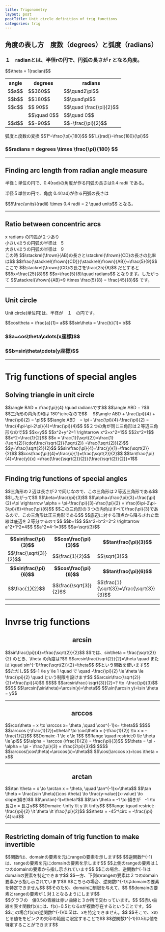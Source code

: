 ```yaml
---
title: Trigonometry
layout: post
postTitle: Unit circle definition of trig functions
categories: trig
---
```


## 角度の表し方　度数（degrees）と弧度（radians）

<div class="row">
  <div class="col-sm-5">
    <div id="svg00"></div>
  </div>
  <div class="col-sm-7">
    <h3>
    １　radianとは、半径rの円で、円弧の長さが r となる角度。
    </h3>
    $$\theta = 1(radian)$$
  </div>
</div>
<div class="row">
  <div class="col-sm-5">
    <div id="svg01"></div>
  </div>
  <div class="col-sm-7">
   <table class="table">
      <tr>
        <th>angle</th><th>degrees</th><th>radians</th>
      </tr>
      <tr>
        <td>$$a$$</td><td>$$360$$</td><td>$$\quad2\pi$$</td>
      </tr>
      <tr>
        <td>$$b$$</td><td>$$180$$</td><td>$$\quad\pi$$</td>
      </tr>
      <tr>
        <td>$$c$$</td><td>$$ 90$$</td><td>$$\quad \frac{\pi}{2}$$</td>
      </tr>
      <tr>
        <td></td><td>$$\quad 0$$</td><td>$$\quad 0$$</td>
      </tr>
      <tr>
        <td>$$d$$</td><td>$$-90$$</td><td>$$-\frac{\pi}{2}$$</td>
      </tr>
    </table>
    弧度と度数の変換
    $$1°=\frac{\pi}{180}$$
    $$1_{(rad)}=\frac{180}{\pi}$$
    <h3 class="text-gold">
    $$radians = degrees \times \frac{\pi}{180} $$
    </h3>
  </div>
</div>

--------

## Finding arc length from radian angle measure

<div class="row">
  <div class="col-sm-5">
    <div id="svg02"></div>
  </div>
  <div class="col-sm-7">
    <p>
      半径１単位の円で、0.4(rad)の角度が作る円弧の長さは0.4 radii である。
    </p>
    <p>
      半径５単位の円で、角度 0.4(rad)が作る円弧の長さは
    </p>
    $$5\frac{units}{radii} \times 0.4 radii = 2 \quad units$$
    となる。   
  </div>
</div>

--------

## Ratio between concentric arcs

<div class="row">
  <div class="col-sm-5">
    <div id="svg03"></div>
  </div>
  <div class="col-sm-7">
    x radians の円弧が２つあり<br>
    小さいほうの円弧の半径は　5<br>
    大きいほうの円弧の半径は　9<br>
    この時
    $$\stackrel{\frown}{AB}の長さと\stackrel{\frown}{CD}の長さの比率は$$
    $$\frac{\stackrel{\frown}{CD}}{\stackrel{\frown}{AB}}=\frac{5}{9}$$
    ここで
    $$\stackrel{\frown}{CD}の長さを\frac{25}{8}$$
    だとすると
    $$5x=\frac{25}{8}$$
    $$x=\frac{5}{8}\quad radians$$
    となります。したがって
    $$\stackrel{\frown}{AB}=9 \times \frac{5}{8} = \frac{45}{8}$$
    です。 
  </div>
</div>

--------

## Unit circle

<div class="row">
  <div class="col-sm-5">
    <div id="svg04"></div>
  </div>
  <div class="col-sm-7">
    <p>
      Unit circle(単位円)は、半径が　１　の円です。
    </p>
    $$cos\theta = \frac{a}{1}= a$$
    $$sin\theta = \frac{b}{1}= b$$
    <div class="panel">
      <h3>$$a=cos\theta\cdots(x座標)$$</h3>
      <h3>$$b=sin\theta\cdots(y座標)$$</h3>
    </div>
  </div>
</div>

--------

# Trig functions of special angles

## Solving triangle in unit circle

<div class="row">
  <div class="col-sm-5">
    <div id="svg05"></div>
  </div>
  <div class="col-sm-7">
    $$\angle BAD = \frac{\pi}{4} \quad radiansです$$
    $$\angle ABD = ?$$
    $$三角形の内角の和は 180^\circなので$$　
    $$\angle ABD + \frac{\pi}{4} + \frac{\pi}{2} = \pi$$
    $$\angle ABD　= \pi - \frac{\pi}{4}-\frac{\pi}{2}
    = \frac{4\pi-\pi-2\pi}{4}=\frac{\pi}{4}$$
    $$２つの角が同じ三角形は２等辺三角形なので$$
    $$x=y$$
    $$x^2+y^2=1 \rightarrow x^2+x^2=1$$
    $$2x^2=1$$
    $$x^2=\frac{1}{2}$$
    $$x = \frac{1}{\sqrt{2}}=\frac{1}{\sqrt{2}}\cdot\frac{\sqrt{2}}{\sqrt{2}}
    =\frac{\sqrt{2}}{2}$$
    $$y=\frac{\sqrt{2}}{2}$$
    $$sin\frac{\pi}{4}=\frac{y}{1}=\frac{\sqrt{2}}{2}$$
    $$cos\frac{\pi}{4}=\frac{x}{1}=\frac{\sqrt{2}}{2}$$
    $$tan\frac{\pi}{4}=\frac{y}{x}
    =\frac{\frac{\sqrt{2}}{2}}{\frac{\sqrt{2}}{2}}=1$$
  </div>
</div>

---------

## Finding trig functions of special angles

<div class="row">
  <div class="col-sm-5">
    <div id="svg06"></div>
  </div>
  <div class="col-sm-7">
    $$三角形の２辺は長さが２で同じなので、この三角形は２等辺三角形である$$
    $$したがって$$
    $$\beta=\frac{\pi}{3}$$
    $$\alpha+\frac{\pi}{3}+\frac{\pi}{2}=\pi
    \rightarrow \alpha = \pi-\frac{\pi}{3}-\frac{\pi}{2}
    = \frac{6\pi-2\pi-3\pi}{6}=\frac{\pi}{6}$$
    $$この三角形の３つの内角はすべて\frac{\pi}{3}であるので、この三角形は正三角形である$$
    $$底辺に対する頂点から降ろされた垂線は底辺を２等分するので$$
    $$b=1$$
    $$a^2+b^2=2^2 \rightarrow a^2+1^2=4$$
    $$a^2=4-1=3$$
    $$a=\sqrt{3}$$
    <table class="table">
      <tr>
        <th>$$sin\frac{\pi}{3}$$</th>
        <th>$$cos\frac{\pi}{3}$$</th>
        <th>$$tan\frac{\pi}{3}$$</th>
      </tr>
      <tr>
        <td>$$\frac{\sqrt{3}}{2}$$</td>
        <td>$$\frac{1}{2}$$</td>
        <td>$$\sqrt{3}$$</td>
      </tr>
      <tr>
        <th>$$sin\frac{\pi}{6}$$</th>
        <th>$$cos\frac{\pi}{6}$$</th>
        <th>$$tan\frac{\pi}{6}$$</th>
      <tr>
        <td>$$\frac{1}{2}$$</td>
        <td>$$\frac{\sqrt{3}}{2}$$</td>
        <td>$$\frac{1}{\sqrt{3}}=\frac{\sqrt{3}}{3}$$</td>
      </tr>
      </tr>
    </table>
  </div>
</div>

--------

# Invrse trig functions

## $$\arcsin$$

<div class="row">
  <div class="col-sm-5">
    <div id="svg07"></div>
  </div>
  <div class="col-sm-7">
  $$sin\frac{\pi}{4}=\frac{\sqrt{2}}{2}$$
  $$では、sin\theta = \frac{\sqrt{2}}{2} のとき、\theta の角度は?$$
  $$arcsin\frac{\sqrt{2}}{2}=\theta \quad
  または \quad
  sin^{-1}\frac{\sqrt{2}}{2}=\theta$$
  $$という関数を使います$$
  $$ただし$$
  $$-1 \le y \le 1 \quad 
  で \quad 
  -\frac{\pi}{2} \le \theta \le \frac{\pi}{2}
  \quad という制限を設けます$$ 
  $$arcsin\frac{\sqrt{2}}{2}=\frac{\pi}{4}$$
  $$$$
  $$arcsin\frac{-\sqrt{3}}{2}=? \to -\frac{\pi}{3}$$
  $$$$
  $$\arcsin(\sin\theta)=\arcsin(y)=\theta$$
  $$\sin(\arcsin y)=\sin \theta = y$$
  </div>
</div>

--------

## $$\arccos$$

<div class="row">
  <div class="col-sm-5">
    <div id="svg08"></div>
  </div>
  <div class="col-sm-7">
  $$\cos\theta = x \to 
  \arccos x= \theta ,\quad  \cos^{-1}x= \theta$$
  $$$$
  $$\arccos (-\frac{1}{2})=\theta? \to \cos\theta = (-\frac{1}{2})
  \to x = -\frac{1}{2}$$
  $$Domain:-1 \le x \le 1$$
  $$Range \quad restrict:0 \le \theta \le \pi$$
  $$\alpha = \arccos (\frac{1}{2}) = \frac{\pi}{3}$$
  $$\theta = \pi - \alpha = \pi - \frac{\pi}{3} = \frac{2\pi}{3}$$
  $$$$
  $$\arccos(\cos\theta)=\arccos(x)=\theta$$
  $$\cos(\arccos x)=\cos \theta = x$$
  </div>
</div>

-------

## $$\arctan$$

<div class="row">
  <div class="col-sm-5">
    <div id="svg09"></div>
  </div>
  <div class="col-sm-7">
  $$\tan \theta = x \to \arctan x = \theta, \quad \tan^{-1}x=\theta$$
  $$\tan \theta = \frac{\sin \theta}{\cos \theta} 
  \to \frac{y-value}{x-value} \to slope(傾き)$$
  $$\arctan(-1)=\theta?$$
  $$\tan \theta = -1 \to 傾きが　-1 \to 長さx = 長さy$$
  $$Domain:-\infty \lt y \lt \infty$$
  $$Range \quad restrict:-\frac{\pi}{2} \lt \theta \lt \frac{\pi}{2}$$
  $$\theta = -45^\circ = -\frac{\pi}{4}rad$$

  </div>
</div>

-------

## Restricting domain of trig function to make invertible

<div class="row">
  <div class="col-sm-5">
    <div id="svg10"></div>
  </div>
  <div class="col-sm-7">
  $$関数fは、domainの要素を元にrangeの要素を示します$$
  $$逆関数f^{-1}は、rangeの要素を元にdomainの要素を示します$$
  $$上側のrangeの要素は１つのdomainの要素から指し示されています$$
  $$この場合、逆関数f^{-1}はdomainの要素を特定できます$$
  $$一方、下側のrangeの要素は２つのdomain要素から指し示されています$$
  $$こちらの場合、逆関数f^{-1}はdomainの要素を特定できません$$
  $$そのため、domainに制限を与えて、$$
  $$domainの要素とrangeの要素が１対１となるようにします$$
  </div>
</div>

<div class="row">
  <div class="col-sm-5">
    <div id="svg11"></div>
  </div>
  <div class="col-sm-7">
    $$グラフの　値0.5の青線は赤い曲線と３か所で交わっています。$$
    $$赤い曲線を表す関数f(x)には、f(x)=0.5となるxが複数存在するということです。$$
    $$この場合f(x)の逆関数f^{-1}(0.5)は、xを特定できません。$$
    $$そこで、xのとる値ををピンクの矢印の範囲に限定することで$$
    $$逆関数f^{-1}(0.5)は値を特定することができます$$
  </div>
</div>

<script type="text/javascript" src="http://cdn.mathjax.org/mathjax/latest/MathJax.js?config=TeX-AMS-MML_SVG"></script>
<script src="http://d3js.org/d3.v3.min.js" charset="utf-8"></script>
<script src="{{site.url}}/js/d3draws.js" charset="utf-8"></script>

<script>

  var height = 400;
  var width = 400;
  

/**  */
  var svg00 = d3.select("#svg00")
                .append("svg")
                .attr("height",height)
                .attr("width",width)
                .style("background","#000");

  var svg01 = d3.select("#svg01")
                .append("svg")
                .attr("height",height)
                .attr("width",width)
                .style("background","#000");

  var xScale01 = d3.scale.linear()
                       .domain([-1.1,1.1])
                       .range([50,350]);
  
  var yScale01 = d3.scale.linear()
                       .domain([1.1,-1.1])
                       .range([50,350]);       

  // 軸
  axesData01 = {
    "xAxis":true,
    "yAxis":true,
    "xTickValues":[],
    "yTickValues":[],
    "stroke":"#ff0",
    "strokeWidth":1,
    "xScale":xScale01,
    "yScale":yScale01
  };
  
  drawAxes(svg00,axesData01);
  drawAxes(svg01,axesData01);

  // circle
  var circleData01 = [
    {"cx":0,"cy":0,"r":135,"stroke":"#fff","strokeWidth":4,"fillColor":"none"}
  ];   

  drawCircle(svg00,circleData01,xScale01,yScale01);
  drawCircle(svg01,circleData01,xScale01,yScale01);

  // Arc
  var arcData00 = [
    {
      "startPos":90,
      "endPos":135/pi,
      "innerRadius":0,
      "outerRadius":135,
      "stroke":"#0f0",
      "strokeWidth":4,
      "fillColor":"none"
    }
   ,{
      "startPos":90,
      "endPos":135/pi,
      "innerRadius":30,
      "outerRadius":30,
      "stroke":"#f00",
      "strokeWidth":2,
      "fillColor":"none"
    }
  ];
  var arcData01 = [
    {
      "startPos":0,
      "endPos":90,
      "innerRadius":90,
      "outerRadius":90,
      "stroke":"#0f0"
    },
    {
      "startPos":-90,
      "endPos":90,
      "innerRadius":60,
      "outerRadius":60,
      "stroke":"#ff0"
    },
    {
      "startPos":0,
      "endPos":360,
      "innerRadius":30,
      "outerRadius":30,
      "stroke":"#f00"
    },
    {
      "startPos":90,
      "endPos":180,
      "innerRadius":75,
      "outerRadius":75,
      "stroke":"#ccc"
    }

  ];
  drawArc(svg00,arcData00,xScale01,yScale01);
  drawArc(svg01,arcData01,xScale01,yScale01);

  // 矢印
  var vecbData01 = [
    {
      "x1":0.01,
      "y1":0.66,
      "x2":0,
      "y2":0.66,
      "stroke":"#0f0"
    },
    {
      "x1":-0.44,
      "y1":0.01,
      "x2":-0.44,
      "y2":0,
      "stroke":"#ff0"
    },
    {
      "x1":0.22,
      "y1":-0.01,
      "x2":0.22,
      "y2":0,
      "stroke":"#f00"
    },
    {
      "x1":0.01,
      "y1":-0.55,
      "x2":0,
      "y2":-0.55,
      "stroke":"#ccc"
    }
  ];
  drawVectorB(svg01,vecbData01,xScale01,yScale01);

  // text   
  var textData00 = [
    {"x":0.5,
    "y":-0.25,
    "text":"r",
    "stroke":"#fff",
    "fontFamily":"メイリオ",
    "fontSize":18},
    {"x":1,
    "y":0.4,
    "text":"r",
    "stroke":"#fff",
    "fontFamily":"メイリオ",
    "fontSize":18},
    {"x":0.25,
    "y":0.1,
    "text":"Θ",
    "stroke":"#f00",
    "fontFamily":"メイリオ",
    "fontSize":18}

      ];
  var textData01 = [
    {"x":-0.25,
    "y":-0.25,
    "text":"a",
    "stroke":"#f00",
    "fontFamily":"メイリオ",
    "fontSize":18},
    {"x":-0.4,
    "y":0.4,
    "text":"b",
    "stroke":"#ff0",
    "fontFamily":"メイリオ",
    "fontSize":18},
    {"x":0.5,
    "y":0.5,
    "text":"c",
    "stroke":"#0f0",
    "fontFamily":"メイリオ",
    "fontSize":18},
    {"x":0.45,
    "y":-0.5,
    "text":"d",
    "fontFamily":"メイリオ",
    "stroke":"#ccc",
    "fontSize":18}
      ];

  drawText(svg00,textData00,xScale01,yScale01);
  drawText(svg01,textData01,xScale01,yScale01);
 
/**  Finding arc length from .... */
  var svg02 = d3.select("#svg02")
                .append("svg")
                .attr("height",height)
                .attr("width",width)
                .style("background","#000");

  var xScale02 = d3.scale.linear()
                       .domain([-2,6])
                       .range([50,350]);
  
  var yScale02 = d3.scale.linear()
                       .domain([8,0])
                       .range([50,350]);                       
  var arcData02 = [
    {
      "startPos":-20,
      "endPos":60,
      "innerRadius":300,
      "outerRadius":300,
      "stroke":"#ccc"
    },
    {
      "startPos":20,
      "endPos":0.4*300/pi,
      "innerRadius":0,
      "outerRadius":300,
      "stroke":"#ff0",
      "fillColor":"none"
    },
    {
      "startPos":20,
      "endPos":0.4*300/pi,
      "innerRadius":50,
      "outerRadius":50,
      "stroke":"#f00",
      "fillColor":"none"
    }
  ];
  var foData02 = [
    {
      "x":0.8,
      "y":5,
      "text":"$$5$$"
    },
    {
      "x":0.8,
      "y":3.5,
      "text":"$$0.4$$"
    },
    {
      "x":4,
      "y":9,
      "text":"$$2=5 \\times 0.4$$"
    },
    {
      "x":0,
      "y":1,
      "text":"$$P$$"
    },
    {
      "x":2.5,
      "y":9.5,
      "text":"$$A$$"
    },
    {
      "x":5,
      "y":8,
      "text":"$$B$$"
    },
  ];
  drawArc(svg02,arcData02,xScale02,yScale02);
  drawMathjax(svg02,foData02,xScale02,yScale02);

/**  Ratio between concentric arcs */
  var svg03 = d3.select("#svg03")
                .append("svg")
                .attr("height",height)
                .attr("width",width)
                .style("background","#000");

  var xScale03 = d3.scale.linear()
                       .domain([-1,7])
                       .range([50,350]);
  
  var yScale03 = d3.scale.linear()
                       .domain([8,0])
                       .range([50,350]);                       
  var arcData03 = [
    {
      "startPos":0,
      "endPos":70,
      "innerRadius":300,
      "outerRadius":300,
      "stroke":"#ccc"
    },
    {
      "startPos":10,
      "endPos":0.6*300/pi,
      "innerRadius":0,
      "outerRadius":300,
      "stroke":"#ff0",
      "fillColor":"none"
    },
    {
      "startPos":10,
      "endPos":0.6*300/pi,
      "innerRadius":50,
      "outerRadius":50,
      "stroke":"#f00",
      "fillColor":"none"
    }
   ,{
      "startPos":10,
      "endPos":0.6*300/pi,
      "innerRadius":500/3,
      "outerRadius":500/3,
      "stroke":"#ccc",
      "fillColor":"none"
    }
  ];
  var foData03 = [
    {
      "x":0,
      "y":4,
      "text":"$$5$$"
    },
    {
      "x":0.5,
      "y":8,
      "text":"$$4$$"
    },
    {
      "x":0.7,
      "y":3,
      "text":"$$x$$"
    },
    {
      "x":4,
      "y":9,
      "text":"$$9x$$"
    },
    {
      "x":2.5,
      "y":5.6,
      "text":"$$5x$$"
    },
    {
      "x":0,
      "y":1,
      "text":"$$P$$"
    },
    {
      "x":1.3,
      "y":9.8,
      "text":"$$A$$"
    },
    {
      "x":7,
      "y":6,
      "text":"$$B$$"
    },
    {
      "x":0.4,
      "y":6,
      "text":"$$C$$"
    },
    {
      "x":3.8,
      "y":3.8,
      "text":"$$D$$"
    },
  ];
  drawArc(svg03,arcData03,xScale03,yScale03);
  drawMathjax(svg03,foData03,xScale03,yScale03);

/**  Unit circle */
  var svg04 = d3.select("#svg04")
                .append("svg")
                .attr("height",height)
                .attr("width",width)
                .style("background","#000");

  drawAxes(svg04,axesData01);

  // circle
  drawCircle(svg04,circleData01,xScale01,yScale01);

  var vecData04 = [
    {
      "x1":0,
      "y1":0,
      "angles":0,
      "length":1.2,
      "stroke":"#ff0"
    }
   ,{
      "x1":0,
      "y1":0,
      "angles":60,
      "length":1.2,
      "stroke":"#ff0"
    }
  ];
  drawVectorA(svg04,vecData04,xScale01,yScale01);

  var lineData04 = [
    {
      "x1":Math.cos(pi/3),
      "y1":Math.sin(pi/3),
      "x2":Math.cos(pi/3),
      "y2":0,
      "stroke":"#0f0"
    }
   ,{
      "x1":Math.cos(pi/3),
      "y1":0,
      "x2":0,
      "y2":0,
      "stroke":"#f0f"
    }
  ];
  drawLine(svg04,lineData04,xScale01,yScale01);

  // right angle
  var pathData04 = [
    {"x":Math.cos(pi/3)-0.1,
     "y":0
    },
    {"x":Math.cos(pi/3)-0.1,
     "y":0.1
    },
    {"x":Math.cos(pi/3),
     "y":0.1
    }
  ];
  drawPath(svg04,pathData04,"#fff",2,"none",xScale01,yScale01);

  var foData04 = [
    {
      "x":0,
      "y":0.3,
      "text":"$$O$$"
    },
    {
      "x":0.15,
      "y":0.9,
      "text":"$$1$$"
    },
    {
      "x":0.55,
      "y":0.8,
      "text":"$$b$$"
    },
    {
      "x":0.25,
      "y":0.3,
      "text":"$$a$$"
    },
    {
      "x":0.1,
      "y":0.5,
      "text":"$$\\theta$$"
    },
    {
      "x":0,
      "y":1.5,
      "text":"$$(0,1)$$"
    },
    {
      "x":0,
      "y":-0.7,
      "text":"$$(0,-1)$$"
    },
    {
      "x":1,
      "y":0.3,
      "text":"$$(1,0)$$"
    },
    {
      "x":-1.4,
      "y":0.3,
      "text":"$$(-1,0)$$"
    },
    {
      "x":0.55,
      "y":1.3,
      "text":"$$(a, b)$$"
    }

  ];
  drawMathjax(svg04,foData04,xScale01,yScale01);

/**
    Solving triangle in unit circle  
                                      */
  var svg05 = d3.select("#svg05")
                .append("svg")
                .attr("height",height)
                .attr("width",width)
                .style("background","#000");


  var xScale05 = d3.scale.linear()
                       .domain([-1,1])
                       .range([20,380]);
  
  var yScale05 = d3.scale.linear()
                       .domain([1,-1])
                       .range([20,380]);       

  // 軸
  axesData05 = {
    "xAxis":true,
    "yAxis":true,
    "xTickValues":[-1,1],
    "yTickValues":[-1,1],
    "yPadding":10,
    "stroke":"#ff0",
    "strokeWidth":1,
    "xScale":xScale05,
    "yScale":yScale05
  };

  drawAxes(svg05,axesData05);

  // circle
  var circleData05 = [
    {"cx":0,"cy":0,"r":180,"stroke":"#999","strokeWidth":2,"fillColor":"none"}
 ];   
  drawCircle(svg05,circleData05,xScale05,yScale05);

  var vecData05 = [
    {
      "x1":0,
      "y1":0,
      "angles":0,
      "length":1.2,
      "stroke":"#ff0"
    }
   ,{
      "x1":0,
      "y1":0,
      "angles":45,
      "length":1.5,
      "stroke":"#ff0"
    }
  ];
  drawVectorA(svg05,vecData05,xScale05,yScale05);

  var lineData05 = [
    {
      "x1":Math.cos(pi/4),
      "y1":Math.sin(pi/4),
      "x2":Math.cos(pi/4),
      "y2":0,
      "stroke":"#0f0"
    }
   ,{
      "x1":Math.cos(pi/4),
      "y1":0,
      "x2":0,
      "y2":0,
      "stroke":"#f0f"
    }
  ];
  drawLine(svg05,lineData05,xScale05,yScale05);

  // right angle
  var pathData05 = [
    {"x":Math.cos(pi/4)-0.1,
     "y":0
    },
    {"x":Math.cos(pi/4)-0.1,
     "y":0.1
    },
    {"x":Math.cos(pi/4),
     "y":0.1
    }
  ];
  drawPath(svg05,pathData05,"#fff",2,"none",xScale05,yScale05);

  var foData05 = [
    {
      "x":0,
      "y":0.23,
      "text":"$$A$$"
    },
    {
      "x":0.65,
      "y":1.12,
      "text":"$$B$$"
    },
    {
      "x":1.05,
      "y":0.23,
      "text":"$$C$$"
    },
    {
      "x":0.7,
      "y":0.23,
      "text":"$$D$$"
    },
    {
      "x":0.2,
      "y":0.7,
      "text":"$$1$$"
    },
    {
      "x":0.75,
      "y":0.7,
      "text":"$$y$$"
    },
    {
      "x":0.3,
      "y":0.23,
      "text":"$$x$$"
    },
    {
      "x":0.15,
      "y":0.4,
      "text":"$$\\frac{\\pi}{4}$$"
    },
    {
      "x":0.75,
      "y":1.0,
      "text":"$$(x, y)$$"
    }

  ];
  drawMathjax(svg05,foData05,xScale05,yScale05);

/**
    Finding trig functions ...  
                                      */
  var svg06 = d3.select("#svg06")
                .append("svg")
                .attr("height",height)
                .attr("width",width)
                .style("background","#000");

 var polyData06 = [
  {"cx":0,"cy":0,"r":1,"sides":3,"start":90,"stroke":"#ff0"},
 ];

  drawPolygon(svg06,polyData06,xScale05,yScale05);

  // line
  var lineData06 = [
    {
      "x1":0,
      "y1":1,
      "x2":0,
      "y2":-0.5,
      "stroke":"#0f0"
    }
   ,{
      "x1":-0.1,
      "y1":-0.4,
      "x2":-0.1,
      "y2":-0.5,
      "stroke":"#fff"
    }
   ,{
      "x1":-0.1,
      "y1":-0.4,
      "x2":0,
      "y2":-0.4,
      "stroke":"#fff"
    }
  ];
  drawLine(svg06,lineData06,xScale05,yScale05);

  var foData06 = [
    {
      "x":-0.1,
      "y":1.1,
      "text":"$$\\alpha$$"
    },
    {
      "x":-0.8,
      "y":-0.15,
      "text":"$$\\beta$$"
    },
    {
      "x":-0.45,
      "y":0.7,
      "text":"$$2$$"
    },
    {
      "x":0.45,
      "y":0.7,
      "text":"$$2$$"
    },
    {
      "x":0.1,
      "y":0.4,
      "text":"$$a$$"
    },
    {
      "x":0.6,
      "y":-0.0,
      "text":"$$\\frac{\\pi}{3}$$"
    },
    {
      "x":-0.5,
      "y":-0.3,
      "text":"$$b$$"
    }

  ];
  drawMathjax(svg06,foData06,xScale05,yScale05);

/**
    arcsin  
                                      */
  var svg07 = d3.select("#svg07")
                .append("svg")
                .attr("height",height)
                .attr("width",width)
                .style("background","#000");

  // axess    
   axesData07 = {
    "xAxis":true,
    "yAxis":true,
    "xTickValues":[],
    "yTickValues":[],
    "yPadding":10,
    "stroke":"#ff0",
    "strokeWidth":1,
    "xScale":xScale05,
    "yScale":yScale05
  };

  drawAxes(svg07,axesData07);                
  // circle
  drawCircle(svg07,circleData05,xScale05,yScale05);
  // line
  var lineData07 = [
    {
      "x1":Math.cos(pi/4),
      "y1":Math.sin(pi/4),
      "x2":Math.cos(pi/4),
      "y2":0,
      "stroke":"#0f0"
    }
   ,{
      "x1":Math.cos(pi/4),
      "y1":0,
      "x2":0,
      "y2":0,
      "stroke":"#f0f"
    }
   ,{
      "x1":Math.cos(pi/4),
      "y1":Math.sin(pi/4),
      "x2":0,
      "y2":0,
      "stroke":"#ff0"
    }
   ,{
      "x1":Math.cos(-pi/3),
      "y1":Math.sin(-pi/3),
      "x2":Math.cos(-pi/3),
      "y2":0,
      "stroke":"#0f0"
    }
   ,{
      "x1":Math.cos(-pi/3),
      "y1":0,
      "x2":0,
      "y2":0,
      "stroke":"#f0f"
    }
   ,{
      "x1":Math.cos(-pi/3),
      "y1":Math.sin(-pi/3),
      "x2":0,
      "y2":0,
      "stroke":"#ff0"
    }
   ,{
      "x1":Math.cos(-pi/3)-0.1,
      "y1":0,
      "x2":Math.cos(-pi/3)-0.1,
      "y2":-0.1,
      "stroke":"#fff"
    }
   ,{
      "x1":Math.cos(-pi/3)-0.1,
      "y1":-0.1,
      "x2":Math.cos(-pi/3),
      "y2":-0.1,
      "stroke":"#fff"
    }
  ];
  drawLine(svg07,lineData07,xScale05,yScale05);

  // right angle
  var pathData07 = [
    {"x":Math.cos(pi/4)-0.1,
     "y":0
    },
    {"x":Math.cos(pi/4)-0.1,
     "y":0.1
    },
    {"x":Math.cos(pi/4),
     "y":0.1
    }
  ];
  drawPath(svg07,pathData07,"#fff",2,"none",xScale05,yScale05);

  var foData07 = [
    {
      "x":0.2,
      "y":0.7,
      "text":"$$1$$"
    },
    {
      "x":0.75,
      "y":0.7,
      "text":"$$y$$"
    },
    {
      "x":0.6,
      "y":0.23,
      "text":"$$x$$"
    },
    {
      "x":0.15,
      "y":0.4,
      "text":"$$\\frac{\\pi}{4}$$"
    },
    {
      "x":0.75,
      "y":1.2,
      "text":"$$(\\frac{\\sqrt{2}}{2}, \\frac{\\sqrt{2}}{2})$$"
    },
    {
      "x":0.5,
      "y":-0.6,
      "text":"$$(\\frac{1}{2}, -\\frac{\\sqrt{3}}{2})$$"
    }

  ];
  drawMathjax(svg07,foData07,xScale05,yScale05);

/**
    arccos  
                                      */
  var svg08 = d3.select("#svg08")
                .append("svg")
                .attr("height",height)
                .attr("width",width)
                .style("background","#000");

  // axes
  drawAxes(svg08,axesData07);
  // circle
  drawCircle(svg08,circleData05,xScale05,yScale05);                
  // line
  var lineData08 = [
    {
      "x1":Math.cos(pi*2/3),
      "y1":Math.sin(pi*2/3),
      "x2":Math.cos(pi*2/3),
      "y2":0,
      "stroke":"#0f0"
    }
   ,{
      "x1":Math.cos(pi*2/3),
      "y1":0,
      "x2":0,
      "y2":0,
      "stroke":"#f0f"
    }
   ,{
      "x1":Math.cos(pi*2/3),
      "y1":Math.sin(pi*2/3),
      "x2":0,
      "y2":0,
      "stroke":"#ff0"
    }
   ,{
      "x1":Math.cos(pi*2/3)+0.1,
      "y1":0,
      "x2":Math.cos(pi*2/3)+0.1,
      "y2":0.1,
      "stroke":"#fff"
    }
   ,{
      "x1":Math.cos(pi*2/3)+0.1,
      "y1":0.1,
      "x2":Math.cos(pi*2/3),
      "y2":0.1,
      "stroke":"#fff"
    }
  ];
  drawLine(svg08,lineData08,xScale05,yScale05);
  // arc
  var arcData08 = [
    {
      "startPos":90,
      "endPos":-30,
      "innerRadius":50,
      "outerRadius":50,
      "stroke":"#f0f"
    },
    {
      "startPos":-30,
      "endPos":-90,
      "innerRadius":30,
      "outerRadius":30,
      "stroke":"#00f"
    },
  ];
  // MathJax
  var foData08 = [
    {
      "x":0.05,
      "y":0.4,
      "text":"$$\\theta$$"
    },
    {
      "x":-0.2,
      "y":0.4,
      "text":"$$\\alpha$$"
    },
    {
      "x":-0.6,
      "y":0.2,
      "text":"$$-\\frac{1}{2}$$"
    },
  ];
  drawArc(svg08,arcData08,xScale05,yScale05);
  drawMathjax(svg08,foData08,xScale05,yScale05);

/**
    arctan  
                                      */
  var svg09 = d3.select("#svg09")
                .append("svg")
                .attr("height",height)
                .attr("width",width)
                .style("background","#000");
  // 軸                
  drawAxes(svg09,axesData07);
  // circle
  drawCircle(svg09,circleData05,xScale05,yScale05);                
  // line
  var lineData09 = [
    {
      "x1":Math.cos(-pi/4),
      "y1":Math.sin(-pi/4),
      "x2":Math.cos(-pi/4),
      "y2":0,
      "stroke":"#0f0"
    }
   ,{
      "x1":Math.cos(-pi/4),
      "y1":0,
      "x2":0,
      "y2":0,
      "stroke":"#f0f"
    }
   ,{ // slope
      "x1":Math.cos(pi*3/4),
      "y1":Math.sin(pi*3/4),
      "x2":Math.cos(-pi/4),
      "y2":Math.sin(-pi/4),
      "stroke":"#ff0"
    }
   ,{ // right angle
      "x1":Math.cos(-pi/4)-0.1,
      "y1":0,
      "x2":Math.cos(-pi/4)-0.1,
      "y2":-0.1,
      "stroke":"#fff"
    }
   ,{
      "x1":Math.cos(-pi/4)-0.1,
      "y1":-0.1,
      "x2":Math.cos(-pi/4),
      "y2":-0.1,
      "stroke":"#fff"
    }
  ];
  drawLine(svg09,lineData09,xScale05,yScale05);
  // arc
  var arcData09 = [
    {
      "startPos":90,
      "endPos":135,
      "innerRadius":30,
      "outerRadius":30,
      "stroke":"#f0f"
    },
  ];
  // MathJax
  var foData09 = [
    {
      "x":0.17,
      "y":0.2,
      "text":"$$\\theta$$"
    },
    {
      "x":0.3,
      "y":0.35,
      "text":"$$x$$"
    },
    {
      "x":0.75,
      "y":0,
      "text":"$$y$$"
    },
  ];
  drawArc(svg09,arcData09,xScale05,yScale05);
  drawMathjax(svg09,foData09,xScale05,yScale05);

/**
    Restricting domain of trig function ....  
                                      */
  var svg10 = d3.select("#svg10")
                .append("svg")
                .attr("height",height)
                .attr("width",width)
                .style("background","#000");

  // ellipse
  var ellipseData10 = [
    {
      "cx":120,
      "cy":200,
      "ry":150,
      "rx":70,
      "stroke":"#0f0"
    }
    ,
    {
      "cx":280,
      "cy":200,
      "ry":150,
      "rx":70,
      "stroke":"#f0f"
    }
  ];
  drawEllipse(svg10,ellipseData10);

  //circle
  var circleData10 = [
    {"cx":120,"cy":150,"r":10,"fillColor":"#0f0"},
    {"cx":120,"cy":220,"r":10,"fillColor":"#0f0"},
    {"cx":120,"cy":260,"r":10,"fillColor":"#0f0"},
    {"cx":280,"cy":150,"r":10,"fillColor":"#f0f"},
    {"cx":280,"cy":240,"r":10,"fillColor":"#f0f"},
  ];
  drawCircle(svg10,circleData10);

  //vector
  var vecData10 = [
    {"x1":130,"y1":140,"x2":270,"y2":145,"stroke":"#0f0"},
    {"x1":130,"y1":220,"x2":270,"y2":230,"stroke":"#0f0"},
    {"x1":130,"y1":260,"x2":270,"y2":250,"stroke":"#0f0"},
    {"x1":270,"y1":160,"x2":130,"y2":155,"stroke":"#f0f"},
    {"x1":270,"y1":240,"x2":170,"y2":240,"stroke":"#f0f"}
  ];
  drawVectorB(svg10,vecData10);

  // MathJax
  var foData10 = [
    {
      "x":70,
      "y":-20,
      "text":"$$Domain$$",
      "fontSize":"1.5em"
    },
    {
      "x":250,
      "y":-20,
      "text":"$$Range$$",
      "fontSize":"1.5em"
    },
    {
      "x":150,
      "y":60,
      "text":"$$f$$",
      "fontSize":"1.1em"
    },
    {
      "x":220,
      "y":110,
      "text":"$$f^{-1}$$",
      "fontSize":"1.1em"
    },
    {
      "x":150,
      "y":140,
      "text":"$$f$$",
      "fontSize":"1.1em"
    },
    {
      "x":150,
      "y":210,
      "text":"$$f$$",
      "fontSize":"1.1em"
    },
    {
      "x":150,
      "y":175,
      "text":"$$?$$",
      "fontSize":"1.1em"
    }
  ];
  drawMathjax(svg10,foData10);

  var svg11 = d3.select("#svg11")
                .append("svg")
                .attr("height",height)
                .attr("width",width)
                .style("background","#000");

  var xScale11 = d3.scale.linear()
                       .domain([-200,360])
                       .range([20,380]);
  
  var yScale11 = d3.scale.linear()
                       .domain([1.2,-1.2])
                       .range([20,380]);       

  // axes
  axesData11 = {
    "xAxis":true,
    "yAxis":true,
    "xTickValues":[],
    "yTickValues":[],
    "yPadding":10,
    "stroke":"#ff0",
    "strokeWidth":1,
    "xScale":xScale11,
    "yScale":yScale11
  };

  drawAxes(svg11,axesData11);

  // graph
  var pi = Math.PI;
  var aDegree = pi / 180;
  var graphData11 = [];

  for (var i=-200;i<=340;i++){

    graphData11.push(new Point(i+50,Math.cos(aDegree*i)));
  };
  drawPath(svg11,graphData11,"#f00",2,"none",xScale11,yScale11);

  // lines
  var lineData11 = [
    {"x1":-200,
     "y1":0.5,
     "x2":370,
     "y2":0.5,
     "stroke":"aqua",
     "strokeWidth":1
    },
    {"x1":50,
     "y1":-1.1,
     "x2":50,
     "y2":1.1,
     "stroke":"#0f0",
     "strokeWidth":1
    },
    {"x1":230,
     "y1":-1.1,
     "x2":230,
     "y2":1.1,
     "stroke":"#0f0",
     "strokeWidth":1
    }
  ];
  drawLine(svg11,lineData11,xScale11,yScale11);

  // vector
  var vecData11 = [
    {"x1":50,
     "y1":0,
     "x2":230,
     "y2":0,
     "stroke":"#f0f",
     "strokeWidth":5
    }
  ];
  drawVectorW(svg11,vecData11,xScale11,yScale11);

  // MathJax
  var foData11 = [
    {
      "x":-150,
      "y":0.8,
      "text":"$$0.5$$",
      "fontSize":"1.1em"
    }
  ];
  drawMathjax(svg11,foData11,xScale11,yScale11);

</script>

